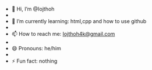 - 👋 Hi, I’m @Iojthoh
- 
- 🌱 I’m currently learning: html,cpp and how to use github
- 
- 📫 How to reach me: Iojthoh4k@gmail.com
- 
- 😄 Pronouns: he/him
- 
- ⚡ Fun fact: nothing

<!---
Iojthoh0/Iojthoh0 is a ✨ special ✨ repository because its `README.md` (this file) appears on your GitHub profile.
You can click the Preview link to take a look at your changes.
--->
